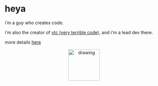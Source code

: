 # heya

i'm a guy who creates code.

i'm also the creator of [vtc (very terrible code)](https://vtc.pipewarp.co.uk), and i'm a lead dev there.

more details [here](https://pipewarp.co.uk)

<p align="center">
  <a href="https://github.com/PipeWarp/LxDemOWin">
  <img src="https://raw.githubusercontent.com/PipeWarp/LxDemOWin/main/brand/icon.png" alt="drawing" width="100" height="100"/>
  </a>
</p>
